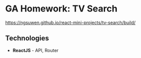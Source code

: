 # GA Homework: TV Search
https://ngsuwen.github.io/react-mini-projects/tv-search/build/
## Technologies
* **ReactJS** - API, Router
